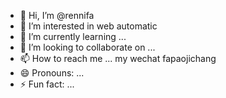 - 👋 Hi, I’m @rennifa
- 👀 I’m interested in web automatic 
- 🌱 I’m currently learning ...
- 💞️ I’m looking to collaborate on ...
- 📫 How to reach me ... my wechat fapaojichang 
- 😄 Pronouns: ...
- ⚡ Fun fact: ...

<!---
rennifa/rennifa is a ✨ special ✨ repository because its `README.md` (this file) appears on your GitHub profile.
You can click the Preview link to take a look at your changes.
--->
